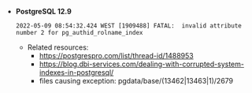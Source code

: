 
- **PostgreSQL 12.9**

    ```console
    2022-05-09 08:54:32.424 WEST [1909488] FATAL:  invalid attribute number 2 for pg_authid_rolname_index
    ```

    - Related resources:
      - https://postgrespro.com/list/thread-id/1488953
      - https://blog.dbi-services.com/dealing-with-corrupted-system-indexes-in-postgresql/ 
      - files causing exception: pgdata/base/(13462|13463|1)/2679
